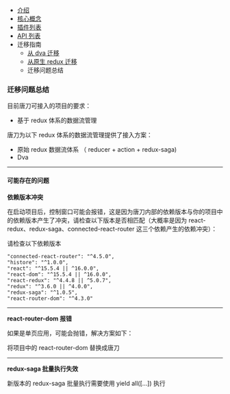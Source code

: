 - [介绍](https://maoyantech.github.io/tangdao/introduction)
- [核心概念](https://maoyantech.github.io/core-concepts)
- [插件列表](https://maoyantech.github.io/tangdao/plugins)
- [API 列表](https://maoyantech.github.io/tangdao/api-reference)
- 迁移指南
  - [从 dva 迁移](https://maoyantech.github.io/tangdao/migration-guide/migrating-from-dva)
  - [从原生 redux 迁移](https://maoyantech.github.io/tangdao/migration-guide/migrating-from-redux)
  - 迁移问题总结

### 迁移问题总结

目前唐刀可接入的项目的要求：

- 基于 redux 体系的数据流管理

唐刀为以下 redux 体系的数据流管理提供了接入方案：

- 原始 redux 数据流体系 （ reducer + action + redux-saga)
- Dva 

---

#### 可能存在的问题

**依赖版本冲突**

在启动项目后，控制窗口可能会报错，这是因为唐刀内部的依赖版本与你的项目中的依赖版本产生了冲突，请检查以下版本是否相匹配（大概率是因为 react-redux、redux-saga、connected-react-router 这三个依赖产生的依赖冲突）：

请检查以下依赖版本

```
"connected-react-router": "^4.5.0",
"histore": "^1.0.0",
"react": "^15.5.4 || ^16.0.0",
"react-dom": "^15.5.4 || ^16.0.0",
"react-redux": "^4.4.8 || ^5.0.7",
"redux": "^3.6.0 || ^4.0.0",
"redux-saga": "^1.0.5",
"react-router-dom": "^4.3.0"
```

---

**react-router-dom 报错**

如果是单页应用，可能会抛错，解决方案如下：

将项目中的 react-router-dom 替换成唐刀

---

**redux-saga 批量执行失效**

新版本的 redux-saga 批量执行需要使用 yield all([...]) 执行